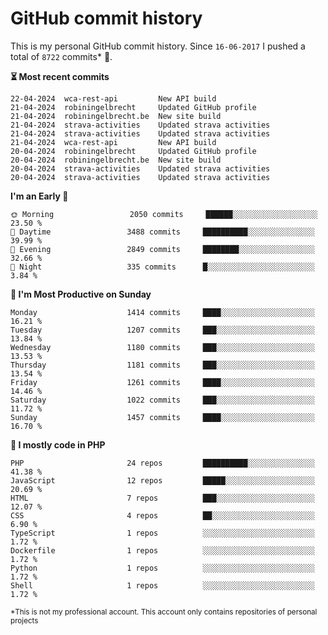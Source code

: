 # GitHub commit history
This is my personal GitHub commit history. Since <!--START_SECTION:first-commit-date-->`16-06-2017`<!--END_SECTION:first-commit-date--> I pushed a total of <!--START_SECTION:total-commit-count-->`8722`<!--END_SECTION:total-commit-count--> commits* 🎉.

<!--START_SECTION:most-recent-commits-->
**⏳ Most recent commits**
                                        
```text
22-04-2024  wca-rest-api         New API build
21-04-2024  robiningelbrecht     Updated GitHub profile
21-04-2024  robiningelbrecht.be  New site build
21-04-2024  strava-activities    Updated strava activities
21-04-2024  strava-activities    Updated strava activities
21-04-2024  wca-rest-api         New API build
20-04-2024  robiningelbrecht     Updated GitHub profile
20-04-2024  robiningelbrecht.be  New site build
20-04-2024  strava-activities    Updated strava activities
20-04-2024  strava-activities    Updated strava activities
```
<!--END_SECTION:most-recent-commits-->  

<!--START_SECTION:commits-per-day-time-->
**I&#039;m an Early 🐤**

```text
🌞 Morning                 2050 commits     ██████░░░░░░░░░░░░░░░░░░░   23.50 %
🌆 Daytime                 3488 commits     ██████████░░░░░░░░░░░░░░░   39.99 %
🌃 Evening                 2849 commits     ████████░░░░░░░░░░░░░░░░░   32.66 %
🌙 Night                   335 commits      █░░░░░░░░░░░░░░░░░░░░░░░░   3.84 %
```
<!--END_SECTION:commits-per-day-time-->  

<!--START_SECTION:commits-per-weekday-->
**📅 I&#039;m Most Productive on Sunday**

```text
Monday                    1414 commits     ████░░░░░░░░░░░░░░░░░░░░░   16.21 %
Tuesday                   1207 commits     ███░░░░░░░░░░░░░░░░░░░░░░   13.84 %
Wednesday                 1180 commits     ███░░░░░░░░░░░░░░░░░░░░░░   13.53 %
Thursday                  1181 commits     ███░░░░░░░░░░░░░░░░░░░░░░   13.54 %
Friday                    1261 commits     ████░░░░░░░░░░░░░░░░░░░░░   14.46 %
Saturday                  1022 commits     ███░░░░░░░░░░░░░░░░░░░░░░   11.72 %
Sunday                    1457 commits     ████░░░░░░░░░░░░░░░░░░░░░   16.70 %
```
<!--END_SECTION:commits-per-weekday-->  

<!--START_SECTION:repos-per-language-->
**💬 I mostly code in PHP**

```text
PHP                       24 repos         ██████████░░░░░░░░░░░░░░░   41.38 %
JavaScript                12 repos         █████░░░░░░░░░░░░░░░░░░░░   20.69 %
HTML                      7 repos          ███░░░░░░░░░░░░░░░░░░░░░░   12.07 %
CSS                       4 repos          ██░░░░░░░░░░░░░░░░░░░░░░░   6.90 %
TypeScript                1 repos          ░░░░░░░░░░░░░░░░░░░░░░░░░   1.72 %
Dockerfile                1 repos          ░░░░░░░░░░░░░░░░░░░░░░░░░   1.72 %
Python                    1 repos          ░░░░░░░░░░░░░░░░░░░░░░░░░   1.72 %
Shell                     1 repos          ░░░░░░░░░░░░░░░░░░░░░░░░░   1.72 %
```
<!--END_SECTION:repos-per-language-->  

<sub>*This is not my professional account. This account only contains repositories of personal projects</sub>
